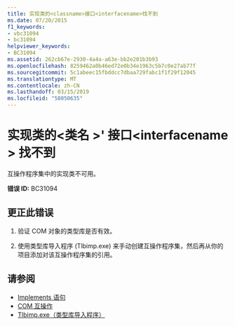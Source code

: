 ```yaml
---
title: 实现类的<classname>接口<interfacename>找不到
ms.date: 07/20/2015
f1_keywords:
- vbc31094
- bc31094
helpviewer_keywords:
- BC31094
ms.assetid: 262cb67e-2930-4a4a-a63e-bb2e201b3b93
ms.openlocfilehash: 8259462a0b46ed72e0b34e1963c5b7c0e27ab77f
ms.sourcegitcommit: 5c1abeec15fbddcc7dbaa729fabc1f1f29f12045
ms.translationtype: MT
ms.contentlocale: zh-CN
ms.lasthandoff: 03/15/2019
ms.locfileid: "58050635"
---
```

# <a name="implementing-class-classname-for-interface-interfacename-cannot-be-found"></a>实现类的\<类名 >' 接口\<interfacename > 找不到
互操作程序集中的实现类不可用。  
  
 **错误 ID:** BC31094  
  
## <a name="to-correct-this-error"></a>更正此错误  
  
1.  验证 COM 对象的类型库是否有效。  
  
2.  使用类型库导入程序 (Tlbimp.exe) 来手动创建互操作程序集，然后再从你的项目添加对该互操作程序集的引用。  
  
## <a name="see-also"></a>请参阅

- [Implements 语句](../../visual-basic/language-reference/statements/implements-statement.md)
- [COM 互操作](../../visual-basic/programming-guide/com-interop/index.md)
- [Tlbimp.exe（类型库导入程序）](../../framework/tools/tlbimp-exe-type-library-importer.md)
